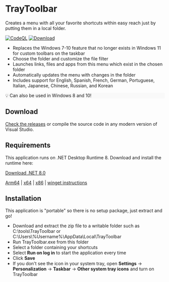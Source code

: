 # TrayToolbar
 Creates a menu with all your favorite shortcuts within easy reach just by putting them in a local folder.

[![CodeQL](https://github.com/brondavies/TrayToolbar/actions/workflows/codeql.yml/badge.svg?branch=master&event=push)](https://github.com/brondavies/TrayToolbar/actions/workflows/codeql.yml) [![Download](https://badge.fury.io/gh/brondavies%2FTrayToolbar.svg)](https://github.com/brondavies/TrayToolbar/releases)

- Replaces the Windows 7-10 feature that no longer exists in Windows 11 for custom toolbars on the taskbar
- Choose the folder and customize the file filter
- Launches links, files and apps from this menu which exist in the chosen folder
- Automatically updates the menu with changes in the folder
- Includes support for English, Spanish, French, German, Portuguese, Italian, Japanese, Chinese, Russian, and Korean

<p style="background:#f9f9f9">💡 Can also be used in Windows 8 and 10!</p>

## Download
[Check the releases](https://github.com/brondavies/TrayToolbar/releases) or compile the source code in any modern version of Visual Studio.

## Requirements
This application runs on .NET Desktop Runtime 8.  Download and install the runtime here:

[Download .NET 8.0](https://dotnet.microsoft.com/en-us/download/dotnet/8.0)


[Arm64](https://dotnet.microsoft.com/en-us/download/dotnet/thank-you/runtime-desktop-8.0.3-windows-arm64-installer) | [x64](https://dotnet.microsoft.com/en-us/download/dotnet/thank-you/runtime-desktop-8.0.3-windows-x64-installer) | [x86](https://dotnet.microsoft.com/en-us/download/dotnet/thank-you/runtime-desktop-8.0.3-windows-x86-installer) | [winget instructions](https://learn.microsoft.com/dotnet/core/install/windows?WT.mc_id=dotnet-35129-website#install-with-windows-package-manager-winget)

## Installation
This application is "portable" so there is no setup package, just extract and go!
- Download and extract the zip file to a writable folder such as C:\tools\TrayToolbar or C:\Users\\%Username%\AppData\Local\TrayToolbar
- Run TrayToolbar.exe from this folder
- Select a folder containing your shortcuts
- Select **Run on log in** to start the application every time
- Click **Save**
- If you don't see the icon in your system tray, open **Settings** → **Personalization** → **Taskbar** → **Other system tray icons** and turn on TrayToolbar
